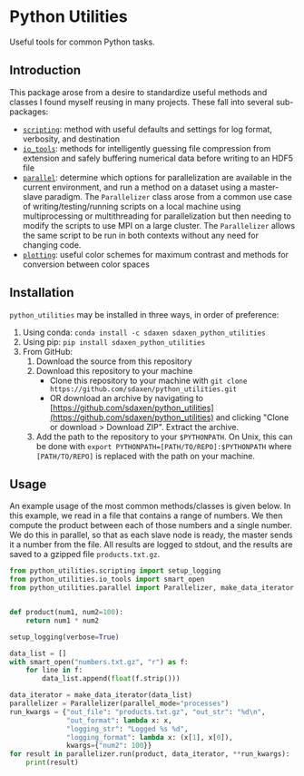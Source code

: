 # Python Utilities
Useful tools for common Python tasks.

## Introduction
This package arose from a desire to standardize useful methods and classes I found myself reusing in many projects. These fall into several sub-packages:
- [`scripting`](python_utilities/scripting.py): method with useful defaults and settings for log format, verbosity, and destination
- [`io_tools`](python_utilities/io_tools.py): methods for intelligently guessing file compression from extension and safely buffering numerical data before writing to an HDF5 file
- [`parallel`](python_utilities/parallel.py): determine which options for parallelization are available in the current environment, and run a method on a dataset using a master-slave paradigm. The `Parallelizer` class arose from a common use case of writing/testing/running scripts on a local machine using multiprocessing or multithreading for parallelization but then needing to modify the scripts to use MPI on a large cluster. The `Parallelizer` allows the same script to be run in both contexts without any need for changing code.
- [`plotting`](python_utilities/plotting): useful color schemes for maximum contrast and methods for conversion between color spaces

## Installation
`python_utilities` may be installed in three ways, in order of preference:
1. Using conda: `conda install -c sdaxen sdaxen_python_utilities`
2. Using pip: `pip install sdaxen_python_utilities`
3. From GitHub:
   1. Download the source from this repository
   1. Download this repository to your machine
      - Clone this repository to your machine with `git clone https://github.com/sdaxen/python_utilities.git`
      - OR download an archive by navigating to [https://github.com/sdaxen/python_utilities](https://github.com/sdaxen/python_utilities) and clicking "Clone or download > Download ZIP". Extract the archive.
   2. Add the path to the repository to your `$PYTHONPATH`. On Unix, this can be done with `export PYTHONPATH=[PATH/TO/REPO]:$PYTHONPATH` where `[PATH/TO/REPO]` is replaced with the path on your machine.

## Usage
An example usage of the most common methods/classes is given below.
In this example, we read in a file that contains a range of numbers.
We then compute the product between each of those numbers and a single
number. We do this in parallel, so that as each slave node is ready,
the master sends it a number from the file. All results are logged
to stdout, and the results are saved to a gzipped file `products.txt.gz`.
```python
from python_utilities.scripting import setup_logging
from python_utilities.io_tools import smart_open
from python_utilities.parallel import Parallelizer, make_data_iterator


def product(num1, num2=100):
    return num1 * num2

setup_logging(verbose=True)

data_list = []
with smart_open("numbers.txt.gz", "r") as f:
    for line in f:
        data_list.append(float(f.strip()))

data_iterator = make_data_iterator(data_list)
parallelizer = Parallelizer(parallel_mode="processes")
run_kwargs = {"out_file": "products.txt.gz", "out_str": "%d\n",
              "out_format": lambda x: x,
              "logging_str": "Logged %s %d",
              "logging_format": lambda x: (x[1], x[0]),
              kwargs={"num2": 100}}
for result in parallelizer.run(product, data_iterator, **run_kwargs):
    print(result)

```
